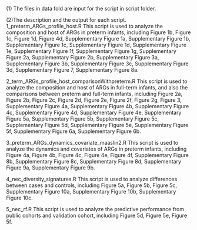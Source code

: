 (1) The files in data fold are input for the script in script folder.

(2)The description and the output for each script.
1_preterm_ARGs_profile_host.R
This script is used to analyze the composition and host of ARGs in preterm infants, including
Figure 1b, Figure 1c, Figure 1d, Figure 4d, Supplementary Figure 1a, Supplementary Figure 1b, Supplementary Figure 1c, Supplementary Figure 1d, Supplementary Figure 1e, Supplementary Figure 1f, Supplementary Figure 1g, Supplementary Figure 2a, Supplementary Figure 2b, Supplementary Figure 3a, Supplementary Figure 3b, Supplementary Figure 3c, Supplementary Figure 3d, Supplementary Figure 7, Supplementary Figure 8a.

2_term_ARGs_profile_host_comparisonWithpreterm.R
This script is used to analyze the composition and host of ARGs in full-term infants, and also the comparisons between preterm and full-term infants, including Figure 2a, Figure 2b, Figure 2c, Figure 2d, Figure 2e, Figure 2f, Figure 2g, Figure 3, Supplementary Figure 4a, Supplementary Figure 4b, Supplementary Figure 4c, Supplementary Figure 4d, Supplementary Figure 4e, Supplementary Figure 5a, Supplementary Figure 5b, Supplementary Figure 5c, Supplementary Figure 5d, Supplementary Figure 5e, Supplementary Figure 5f, Supplementary Figure 6a, Supplementary Figure 6b.

3_preterm_ARGs_dynamics_covariate_maaslin2.R
This script is used to analyze the dynamics and covariates of ARGs in preterm infants, including Figure 4a, Figure 4b, Figure 4c, Figure 4e, Figure 4f, Supplementary Figure 8b, Supplementary Figure 8c, Supplementary Figure 8d, Supplementary Figure 9a, Supplementary Figure 9b.

4_nec_diversity_signatures.R
This script is used to analyze differences between cases and controls, including Figure 5a, Figure 5b, Figure 5c, Supplementary Figure 10a, Supplementary Figure 10b, Supplementary Figure 10c.

5_nec_rf.R
This script is used to analyze the predictive performance from public cohorts and validation cohort, including Figure 5d, Figure 5e, Figure 5f.
